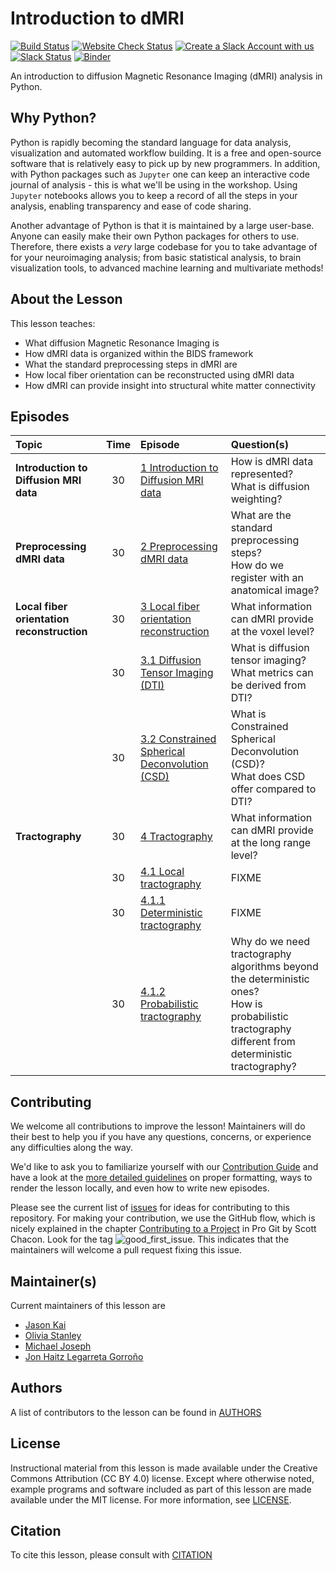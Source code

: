 # Introduction to dMRI

[![Build Status](https://github.com/carpentries-incubator/SDC-BIDS-dMRI/workflows/Build,%20test/badge.svg)](https://github.com/carpentries-incubator/SDC-BIDS-dMRI/actions?query=workflow%3A"Build%2C+test")
[![Website Check Status](https://github.com/carpentries-incubator/SDC-BIDS-dMRI/workflows/Website/badge.svg)](https://github.com/carpentries-incubator/SDC-BIDS-dMRI/actions/workflows/website.yml?query=workflow%3AWebsite)
[![Create a Slack Account with us][create_slack_svg]][slack_heroku_invite]
[![Slack Status][slack_channel_status]][slack_channel_url]
[![Binder][binder_svg]][binder_url]

An introduction to diffusion Magnetic Resonance Imaging (dMRI) analysis in
Python.

## Why Python?

Python is rapidly becoming the standard language for data analysis,
visualization and automated workflow building. It is a free and open-source
software that is relatively easy to pick up by new programmers. In addition,
with Python packages such as `Jupyter` one can keep an interactive code journal
of analysis - this is what we'll be using in the workshop. Using `Jupyter`
notebooks allows you to keep a record of all the steps in your analysis,
enabling transparency and ease of code sharing.

Another advantage of Python is that it is maintained by a large user-base.
Anyone can easily make their own Python packages for others to use. Therefore,
there exists a *very* large codebase for you to take advantage of for your
neuroimaging analysis; from basic statistical analysis, to brain visualization
tools, to advanced machine learning and multivariate methods!

## About the Lesson

This lesson teaches:
- What diffusion Magnetic Resonance Imaging is
- How dMRI data is organized within the BIDS framework
- What the standard preprocessing steps in dMRI are
- How local fiber orientation can be reconstructed using dMRI data
- How dMRI can provide insight into structural white matter connectivity

## Episodes

|   Topic  | Time | Episode | Question(s) |
|:---------|:----:|:--------|:------------|
| **Introduction to Diffusion MRI data** | 30 | [1 Introduction to Diffusion MRI data][episode01] | How is dMRI data represented?<br />What is diffusion weighting? |
| **Preprocessing dMRI data** | 30 | [2 Preprocessing dMRI data][episode02] | What are the standard preprocessing steps?<br />How do we register with an anatomical image? |
| **Local fiber orientation reconstruction** | 30 | [3 Local fiber orientation reconstruction][episode03] | What information can dMRI provide at the voxel level? |
| | 30 | [3.1 Diffusion Tensor Imaging (DTI)][episode04] | What is diffusion tensor imaging?<br />What metrics can be derived from DTI? |
| | 30 | [3.2 Constrained Spherical Deconvolution (CSD)][episode05] | What is Constrained Spherical Deconvolution (CSD)?<br />What does CSD offer compared to DTI? |
| **Tractography** | 30 | [4 Tractography][episode06] | What information can dMRI provide at the long range level? |
| | 30 | [4.1 Local tractography][episode07] | FIXME |
| | 30 | [4.1.1 Deterministic tractography][episode08] | FIXME |
| | 30 | [4.1.2 Probabilistic tractography][episode09] | Why do we need tractography algorithms beyond the deterministic ones?<br />How is probabilistic tractography different from deterministic tractography? |

## Contributing

We welcome all contributions to improve the lesson! Maintainers will do their best to help you if you have any
questions, concerns, or experience any difficulties along the way.

We'd like to ask you to familiarize yourself with our [Contribution Guide](CONTRIBUTING.md) and have a look at
the [more detailed guidelines][lesson-example] on proper formatting, ways to render the lesson locally, and even
how to write new episodes.

Please see the current list of [issues][link_issues] for ideas for contributing to this
repository. For making your contribution, we use the GitHub flow, which is
nicely explained in the chapter [Contributing to a Project](http://git-scm.com/book/en/v2/GitHub-Contributing-to-a-Project) in Pro Git
by Scott Chacon.
Look for the tag ![good_first_issue](https://img.shields.io/badge/-good%20first%20issue-gold.svg). This indicates that the maintainers will welcome a pull request fixing this issue.

## Maintainer(s)

Current maintainers of this lesson are

* [Jason Kai][jason_kai]
* [Olivia Stanley][olivia_stanley]
* [Michael Joseph][michael_joseph]
* [Jon Haitz Legarreta Gorroño][jon_legarreta]

## Authors

A list of contributors to the lesson can be found in [AUTHORS](AUTHORS)

## License

Instructional material from this lesson is made available under the Creative
Commons Attribution (CC BY 4.0) license. Except where otherwise noted, example
programs and software included as part of this lesson are made available under
the MIT license. For more information, see [LICENSE](LICENSE.md).

## Citation

To cite this lesson, please consult with [CITATION](CITATION)

[create_slack_svg]: https://img.shields.io/badge/Create_Slack_Account-The_Carpentries-071159.svg
[slack_heroku_invite]: https://swc-slack-invite.herokuapp.com
[slack_channel_status]: https://img.shields.io/badge/Slack_Channel-neuroimaging-E01563.svg
[slack_channel_url]: https://swcarpentry.slack.com/messages/CCJBHKCHZ
[binder_svg]: https://mybinder.org/badge_logo.svg
[binder_url]: https://mybinder.org/v2/gh/carpentries-incubator/SDC-BIDS-dMRI/main?urlpath=lab/tree/code
[episode01]: https://carpentries-incubator.github.io/SDC-BIDS-dMRI/introduction/index.html
[episode02]: https://carpentries-incubator.github.io/SDC-BIDS-dMRI/preprocessing/index.html
[episode03]: https://carpentries-incubator.github.io/SDC-BIDS-dMRI/local_orientation_reconstruction/index.html
[episode04]: https://carpentries-incubator.github.io/SDC-BIDS-dMRI/diffusion_tensor_imaging/index.html
[episode05]: https://carpentries-incubator.github.io/SDC-BIDS-dMRI/constrained_spherical_deconvolution/index.html
[episode06]: https://carpentries-incubator.github.io/SDC-BIDS-dMRI/tractography/index.html
[episode07]: https://carpentries-incubator.github.io/SDC-BIDS-dMRI/local_tractography/index.html
[episode08]: https://carpentries-incubator.github.io/SDC-BIDS-dMRI/deterministic_tractography/index.html
[episode09]: https://carpentries-incubator.github.io/SDC-BIDS-dMRI/probabilistic_tractography/index.html
[lesson-example]: https://carpentries.github.io/lesson-example
[link_issues]: https://github.com/conp-pcno-training/SDC-BIDS-dMRI/issues
[jason_kai]: https://github.com/kaitj
[olivia_stanley]: https://github.com/ostanley
[michael_joseph]: https://github.com/josephmje
[jon_legarreta]: https://github.com/jhlegarreta
